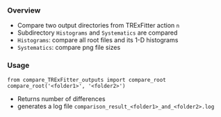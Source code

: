 ### Overview
- Compare two output directories from TRExFitter action `n`
- Subdirectory `Histograms` and `Systematics` are compared
- `Histograms`: compare all root files and its 1-D histograms
- `Systematics`: compare png file sizes

### Usage
```
from compare_TRExFitter_outputs import compare_root
compare_root('<folder1>', '<folder2>')
```

- Returns number of differences 
- generates a log file `comparison_result_<folder1>_and_<folder2>.log`
